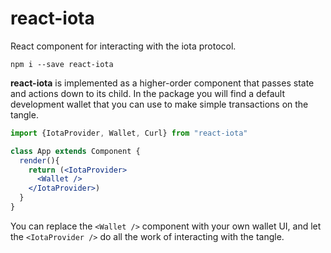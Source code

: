 
# react-iota

React component for interacting with the iota protocol.


```npm i --save react-iota```

**react-iota** is implemented as a higher-order component that passes state and actions down to its child. In the package you will find a default development wallet that you can use to make simple transactions on the tangle.
```jsx
import {IotaProvider, Wallet, Curl} from "react-iota"

class App extends Component {
  render(){
    return (<IotaProvider>
      <Wallet />
    </IotaProvider>)
  }
}
```
You can replace the ```<Wallet />``` component with your own wallet UI, and let the ```<IotaProvider />``` do all the work of interacting with the tangle.
